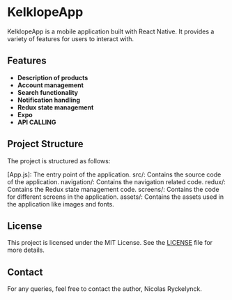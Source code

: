 # KelklopeApp

KelklopeApp is a mobile application built with React Native. It provides a variety of features for users to interact with.

## Features

- **Description of products**
- **Account management**
- **Search functionality**
- **Notification handling**
- **Redux state management**
- **Expo**
- **API CALLING**

## Project Structure

The project is structured as follows:

[App.js]: The entry point of the application.
src/: Contains the source code of the application.
navigation/: Contains the navigation related code.
redux/: Contains the Redux state management code.
screens/: Contains the code for different screens in the application.
assets/: Contains the assets used in the application like images and fonts.

## License

This project is licensed under the MIT License. See the [LICENSE](./LICENSE) file for more details.

## Contact

For any queries, feel free to contact the author, Nicolas Ryckelynck.
